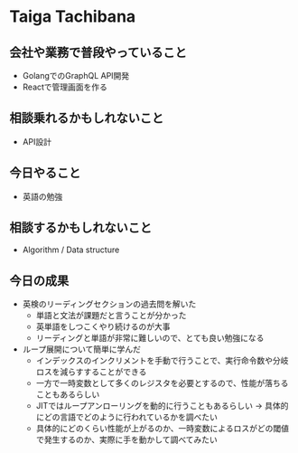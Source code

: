 # Taiga Tachibana

## 会社や業務で普段やっていること

- GolangでのGraphQL API開発
- Reactで管理画面を作る

## 相談乗れるかもしれないこと

- API設計

## 今日やること

- 英語の勉強

## 相談するかもしれないこと

- Algorithm / Data structure

## 今日の成果

- 英検のリーディングセクションの過去問を解いた
  - 単語と文法が課題だと言うことが分かった
  - 英単語をしつこくやり続けるのが大事
  - リーディングと単語が非常に難しいので、とても良い勉強になる
- ループ展開について簡単に学んだ
  - インデックスのインクリメントを手動で行うことで、実行命令数や分岐ロスを減らすすることができる
  - 一方で一時変数として多くのレジスタを必要とするので、性能が落ちることもあるらしい
  - JITではループアンローリングを動的に行うこともあるらしい -> 具体的にどの言語でどのように行われているかを調べたい
  - 具体的にどのくらい性能が上がるのか、一時変数によるロスがどの閾値で発生するのか、実際に手を動かして調べてみたい

